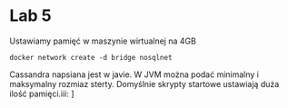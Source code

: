 # Lab 5

Ustawiamy pamięć w maszynie wirtualnej na 4GB 

```
docker network create -d bridge nosqlnet
```
Cassandra napsiana jest w javie. W JVM można podać minimalny i maksymalny rozmiaz sterty. 
Domyślnie skrypty startowe ustawiają duża ilość pamięci.iii: 
]
